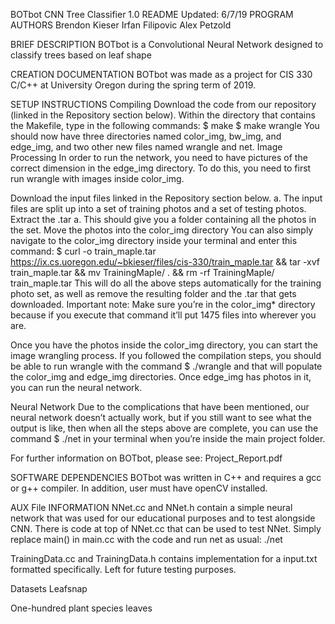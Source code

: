 BOTbot CNN Tree Classifier 1.0 README Updated: 6/7/19
PROGRAM AUTHORS
Brendon Kieser Irfan Filipovic Alex Petzold

BRIEF DESCRIPTION
BOTbot is a Convolutional Neural Network designed to classify trees based on leaf shape

CREATION DOCUMENTATION
BOTbot was made as a project for CIS 330 C/C++ at University Oregon during the spring term of 2019.

SETUP INSTRUCTIONS
Compiling
Download the code from our repository (linked in the Repository section below).
Within the directory that contains the Makefile, type in the following commands: $ make $ make wrangle
You should now have three directories named color_img, bw_img, and edge_img, and two other new files named wrangle and net.
Image Processing
In order to run the network, you need to have pictures of the correct dimension in the edge_img directory. To do this, you need to first run wrangle with images inside color_img.

Download the input files linked in the Repository section below. a. The input files are split up into a set of training photos and a set of testing photos.
Extract the .tar a. This should give you a folder containing all the photos in the set.
Move the photos into the color_img directory
You can also simply navigate to the color_img directory inside your terminal and enter this command: $ curl -o train_maple.tar https://ix.cs.uoregon.edu/~bkieser/files/cis-330/train_maple.tar && tar -xvf train_maple.tar && mv TrainingMaple/ . && rm -rf TrainingMaple/ train_maple.tar This will do all the above steps automatically for the training photo set, as well as remove the resulting folder and the .tar that gets downloaded. Important note: Make sure you’re in the color_img* directory because if you execute that command it’ll put 1475 files into wherever you are.

Once you have the photos inside the color_img directory, you can start the image wrangling process. If you followed the compilation steps, you should be able to run wrangle with the command $ ./wrangle and that will populate the color_img and edge_img directories. Once edge_img has photos in it, you can run the neural network.

Neural Network
Due to the complications that have been mentioned, our neural network doesn’t actually work, but if you still want to see what the output is like, then when all the steps above are complete, you can use the command $ ./net in your terminal when you’re inside the main project folder.

For further information on BOTbot, please see: Project_Report.pdf

SOFTWARE DEPENDENCIES
BOTbot was written in C++ and requires a gcc or g++ compiler. In addition, user must have openCV installed.

AUX File INFORMATION
NNet.cc and NNet.h contain a simple neural network that was used for our educational purposes and to test alongside CNN.
There is code at top of NNet.cc that can be used to test NNet. Simply replace main() in main.cc with the code and run net as usual: ./net

TrainingData.cc and TrainingData.h contains implementation for a input.txt formatted specifically. Left for future testing purposes.

Datasets
Leafsnap

One-hundred plant species leaves
